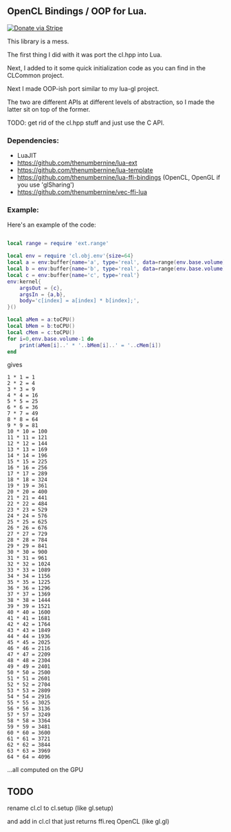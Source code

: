 ## OpenCL Bindings / OOP for Lua.

[![Donate via Stripe](https://img.shields.io/badge/Donate-Stripe-green.svg)](https://buy.stripe.com/00gbJZ0OdcNs9zi288)<br>

This library is a mess.

The first thing I did with it was port the cl.hpp into Lua.

Next, I added to it some quick initialization code as you can find in the CLCommon project. 

Next I made OOP-ish port similar to my lua-gl project.  

The two are different APIs at different levels of abstraction, so I made the latter sit on top of the former.

TODO: get rid of the cl.hpp stuff and just use the C API.

### Dependencies:

- LuaJIT
- https://github.com/thenumbernine/lua-ext
- https://github.com/thenumbernine/lua-template
- https://github.com/thenumbernine/lua-ffi-bindings (OpenCL, OpenGL if you use 'glSharing')
- https://github.com/thenumbernine/vec-ffi-lua

### Example:

Here's an example of the code:

``` Lua

local range = require 'ext.range'

local env = require 'cl.obj.env'{size=64} 
local a = env:buffer{name='a', type='real', data=range(env.base.volume)}
local b = env:buffer{name='b', type='real', data=range(env.base.volume)}
local c = env:buffer{name='c', type='real'}
env:kernel{
	argsOut = {c},
	argsIn = {a,b},
	body='c[index] = a[index] * b[index];',
}()

local aMem = a:toCPU()
local bMem = b:toCPU()
local cMem = c:toCPU()
for i=0,env.base.volume-1 do
	print(aMem[i]..' * '..bMem[i]..' = '..cMem[i])
end

```

gives

```
1 * 1 = 1
2 * 2 = 4
3 * 3 = 9
4 * 4 = 16
5 * 5 = 25
6 * 6 = 36
7 * 7 = 49
8 * 8 = 64
9 * 9 = 81
10 * 10 = 100
11 * 11 = 121
12 * 12 = 144
13 * 13 = 169
14 * 14 = 196
15 * 15 = 225
16 * 16 = 256
17 * 17 = 289
18 * 18 = 324
19 * 19 = 361
20 * 20 = 400
21 * 21 = 441
22 * 22 = 484
23 * 23 = 529
24 * 24 = 576
25 * 25 = 625
26 * 26 = 676
27 * 27 = 729
28 * 28 = 784
29 * 29 = 841
30 * 30 = 900
31 * 31 = 961
32 * 32 = 1024
33 * 33 = 1089
34 * 34 = 1156
35 * 35 = 1225
36 * 36 = 1296
37 * 37 = 1369
38 * 38 = 1444
39 * 39 = 1521
40 * 40 = 1600
41 * 41 = 1681
42 * 42 = 1764
43 * 43 = 1849
44 * 44 = 1936
45 * 45 = 2025
46 * 46 = 2116
47 * 47 = 2209
48 * 48 = 2304
49 * 49 = 2401
50 * 50 = 2500
51 * 51 = 2601
52 * 52 = 2704
53 * 53 = 2809
54 * 54 = 2916
55 * 55 = 3025
56 * 56 = 3136
57 * 57 = 3249
58 * 58 = 3364
59 * 59 = 3481
60 * 60 = 3600
61 * 61 = 3721
62 * 62 = 3844
63 * 63 = 3969
64 * 64 = 4096
```

...all computed on the GPU


## TODO

rename cl.cl to cl.setup (like gl.setup)

and add in cl.cl that just returns ffi.req OpenCL (like gl.gl)
